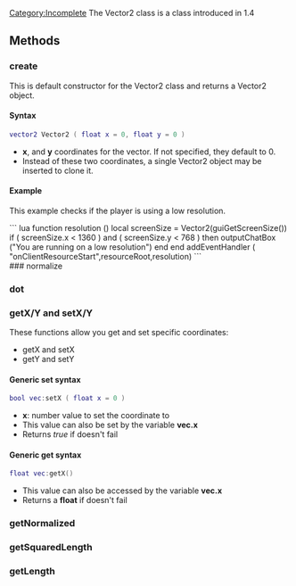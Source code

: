 [Category:Incomplete](/docs/category-incomplete.md "wikilink") The Vector2 class is a class introduced in 1.4

Methods
-------

### create

This is default constructor for the Vector2 class and returns a Vector2 object.

#### Syntax

``` lua
vector2 Vector2 ( float x = 0, float y = 0 )
```

-   **x**, and **y** coordinates for the vector. If not specified, they default to 0.
-   Instead of these two coordinates, a single Vector2 object may be inserted to clone it.

#### Example

This example checks if the player is using a low resolution.

<section name="Client" class="client" show="true">
``` lua
function resolution ()
   local screenSize = Vector2(guiGetScreenSize())
   if ( screenSize.x <  1360 ) and ( screenSize.y < 768 ) then 
     outputChatBox ("You are running on a low resolution")
   end
end
addEventHandler ( "onClientResourceStart",resourceRoot,resolution)
```

</section>
### normalize

### dot

### getX/Y and setX/Y

These functions allow you get and set specific coordinates:

-   getX and setX
-   getY and setY

#### Generic set syntax

``` lua
bool vec:setX ( float x = 0 )
```

-   **x**: number value to set the coordinate to
-   This value can also be set by the variable **vec.x**
-   Returns *true* if doesn't fail

#### Generic get syntax

``` lua
float vec:getX()
```

-   This value can also be accessed by the variable **vec.x**
-   Returns a **float** if doesn't fail

### getNormalized

### getSquaredLength

### getLength
